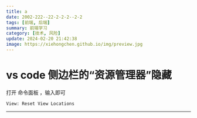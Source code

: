 ```yaml
---
title: a
date: 2002-222--22-2-2-2--2-2
tags: [前端, 后端]
summary: 前端学习
category: [技术, 风险]
update: 2024-02-20 21:42:38
image: https://xiehongchen.github.io/img/preview.jpg
---
```

# vs code 侧边栏的“资源管理器”隐藏

打开 命令面板 ，输入即可

```
View: Reset View Locations
```

****

